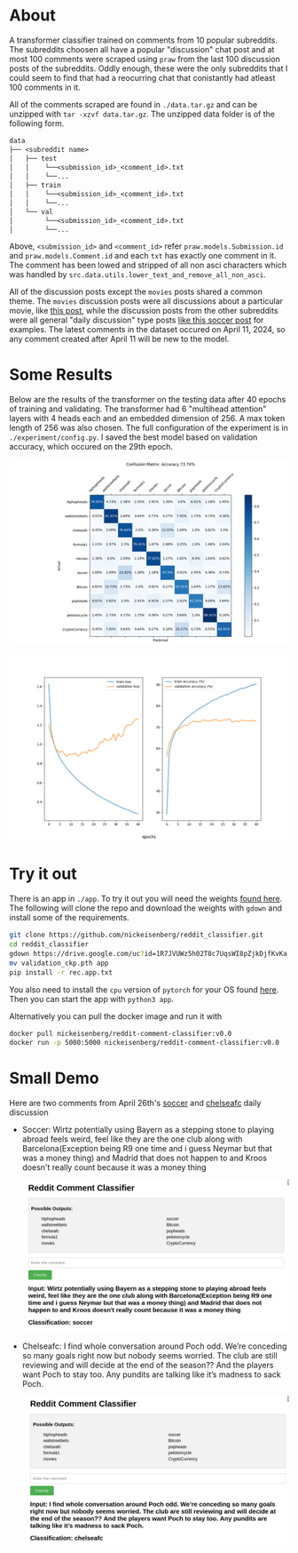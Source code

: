 # About 
A transformer classifier trained on comments from 10 popular
subreddits. The subreddits choosen all have a popular "discussion" chat post
and at most 100 comments were scraped using `praw` from the last 100 discussion
posts of the subreddits. Oddly enough, these were the only subreddits that I
could seem to find that had a reocurring chat that conistantly had atleast 100
comments in it. 

All of the comments scraped are found in `./data.tar.gz` and can be unzipped
with `tar -xzvf data.tar.gz`. The unzipped data folder is of the following
form.

```
data
├── <subreddit name>
│   ├── test
│   │    └──<submission_id>_<comment_id>.txt 
│   │    └──...
│   ├── train
│   │    └──<submission_id>_<comment_id>.txt 
│   │    └──...
│   └── val
│        └──<submission_id>_<comment_id>.txt 
│        └──...
```

Above, `<submission_id>` and `<comment_id>` refer `praw.models.Submission.id` 
and `praw.models.Comment.id` and each `txt` has exactly one comment in it. The 
comment has been lowed and stripped of all non asci characters which was
handled by `src.data.utils.lower_text_and_remove_all_non_asci`.

All of the discussion posts except the `movies` posts shared a common theme.
The `movies` discussion posts were all discussions about a particular movie,
like [this post](https://www.reddit.com/r/movies/comments/1b3jo9s/official_discussion_dune_part_two_spoilers/), 
while the discussion posts from the other subreddits were all general "daily
discussion" type posts [like this soccer post](https://www.reddit.com/r/soccer/comments/1cdcxww/daily_discussion/) 
for examples. The latest comments in the dataset occured on April 11, 2024, so
any comment created after April 11 will be new to the model.


# Some Results 
Below are the results of the transformer on the testing data
after 40 epochs of training and validating. The transformer had 6 "multihead
attention" layers with 4 heads each and an embedded dimension of 256. A max
token length of 256 was also chosen. The full configuration of the experiment
is in `./experiment/config.py`. I saved the best model based on validation
accuracy, which occured on the 29th epoch.

![](./experiment/metrics/evaluation_ep0.png) 

![](./experiment/loss_logs/loss_and_accuracy.png) 


# Try it out 
There is an app in `./app`. To try it out you will need the
weights [found
here](https://drive.google.com/drive/folders/1MdYmlTaZhMoeRNwAw3jc0pDtTFLvWMH-).
The following will clone the repo and download the weights with `gdown` and
install some of the requirements.

```bash 
git clone https://github.com/nickeisenberg/reddit_classifier.git 
cd reddit_classifier 
gdown https://drive.google.com/uc?id=1R7JVUWz5h02T8c7UqsWI8pZjkDjfKvKa 
mv validation_ckp.pth app 
pip install -r rec.app.txt 
```

You also need to install the `cpu` version of `pytorch` for your OS found
[here](https://pytorch.org/). Then you can start the app with `python3 app`.

Alternatively you can pull the docker image and run it with 
```bash 
docker pull nickeisenberg/reddit-comment-classifier:v0.0 
docker run -p 5000:5000 nickeisenberg/reddit-comment-classifier:v0.0 
```

# Small Demo 
Here are two comments from April 26th's
[soccer](https://www.reddit.com/r/soccer/comments/1cdcxww/daily_discussion/)
and
[chelseafc](https://www.reddit.com/r/chelseafc/comments/1cdcy2m/daily_discussion_thread/)
daily discussion

* Soccer: Wirtz potentially using Bayern as a stepping stone to playing abroad
  feels weird, feel like they are the one club along with Barcelona(Exception
  being R9 one time and i guess Neymar but that was a money thing) and Madrid
  that does not happen to and Kroos doesn't really count because it was a money
  thing 

  ![](./soccer.png) 

* Chelseafc: I find whole conversation around Poch odd. We’re conceding so many
  goals right now but nobody seems worried. The club are still reviewing and
  will decide at the end of the season?? And the players want Poch to stay too.
  Any pundits are talking like it’s madness to sack Poch. 

  ![](./chelsea.png) 
